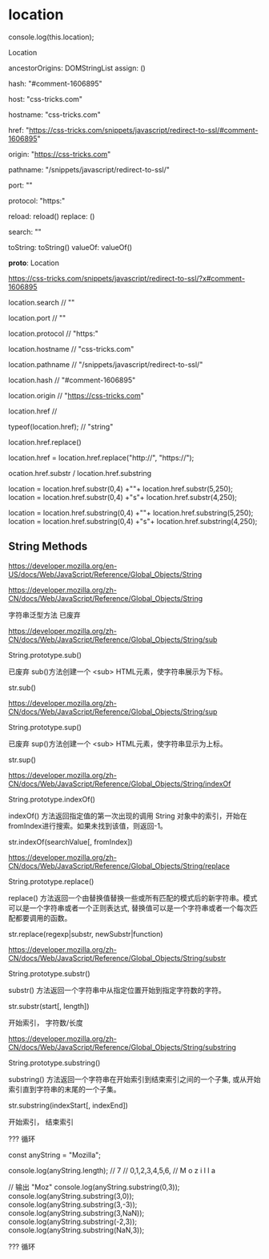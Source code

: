# location

console.log(this.location);



Location

ancestorOrigins: DOMStringList
assign: ()

hash: "#comment-1606895"

host: "css-tricks.com"

hostname: "css-tricks.com"

href: "https://css-tricks.com/snippets/javascript/redirect-to-ssl/#comment-1606895"

origin: "https://css-tricks.com"

pathname: "/snippets/javascript/redirect-to-ssl/"

port: ""

protocol: "https:"

reload: reload()
replace: ()

search: ""

toString: toString()
valueOf: valueOf()

__proto__: Location



https://css-tricks.com/snippets/javascript/redirect-to-ssl/?x#comment-1606895



location.search
// ""


location.port
// ""


location.protocol
// "https:"



location.hostname
// "css-tricks.com"



location.pathname
// "/snippets/javascript/redirect-to-ssl/"


location.hash
// "#comment-1606895"


location.origin
// "https://css-tricks.com"





location.href
// 

typeof(location.href);
// "string"



location.href.replace()

location.href = location.href.replace("http://", "https://"); 


ocation.href.substr / location.href.substring

location = location.href.substr(0,4) +""+ location.href.substr(5,250);
location = location.href.substr(0,4) +"s"+ location.href.substr(4,250);

location = location.href.substring(0,4) +""+ location.href.substring(5,250);
location = location.href.substring(0,4) +"s"+ location.href.substring(4,250);







## String Methods  


https://developer.mozilla.org/en-US/docs/Web/JavaScript/Reference/Global_Objects/String

https://developer.mozilla.org/zh-CN/docs/Web/JavaScript/Reference/Global_Objects/String

字符串泛型方法 已废弃






https://developer.mozilla.org/zh-CN/docs/Web/JavaScript/Reference/Global_Objects/String/sub

String.prototype.sub()

已废弃 sub()方法创建一个 &lt;sub&gt; HTML元素，使字符串展示为下标。

str.sub()

https://developer.mozilla.org/zh-CN/docs/Web/JavaScript/Reference/Global_Objects/String/sup

String.prototype.sup()

已废弃 sup()方法创建一个 &lt;sub&gt; HTML元素，使字符串显示为上标。

str.sup()




https://developer.mozilla.org/zh-CN/docs/Web/JavaScript/Reference/Global_Objects/String/indexOf

String.prototype.indexOf()

indexOf() 方法返回指定值的第一次出现的调用 String 对象中的索引，开始在fromIndex进行搜索。如果未找到该值，则返回-1。


str.indexOf(searchValue[, fromIndex])




https://developer.mozilla.org/zh-CN/docs/Web/JavaScript/Reference/Global_Objects/String/replace


String.prototype.replace()

replace() 方法返回一个由替换值替换一些或所有匹配的模式后的新字符串。模式可以是一个字符串或者一个正则表达式, 替换值可以是一个字符串或者一个每次匹配都要调用的函数。

str.replace(regexp|substr, newSubstr|function)




https://developer.mozilla.org/zh-CN/docs/Web/JavaScript/Reference/Global_Objects/String/substr


String.prototype.substr()


substr() 方法返回一个字符串中从指定位置开始到指定字符数的字符。

str.substr(start[, length])

开始索引， 字符数/长度



https://developer.mozilla.org/zh-CN/docs/Web/JavaScript/Reference/Global_Objects/String/substring

String.prototype.substring()


substring() 方法返回一个字符串在开始索引到结束索引之间的一个子集, 或从开始索引直到字符串的末尾的一个子集。

str.substring(indexStart[, indexEnd])

开始索引， 结束索引


??? 循环

const anyString = "Mozilla";

console.log(anyString.length);
// 7
// 0,1,2,3,4,5,6,
// M o z i l l a


// 输出 "Moz"
console.log(anyString.substring(0,3));
console.log(anyString.substring(3,0));
console.log(anyString.substring(3,-3));
console.log(anyString.substring(3,NaN));
console.log(anyString.substring(-2,3));
console.log(anyString.substring(NaN,3));


??? 循环


























